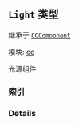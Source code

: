 ## `Light` 类型

继承于 [`CCComponent`](CCComponent.md)


模块: [cc](../modules/cc.md)


光源组件



### 索引





### Details




